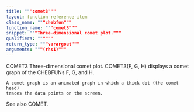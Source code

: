 ```yaml
---
title: """comet3"""
layout: function-reference-item
class_name: """chebfun"""
function_name: """comet3"""
snippet: """Three-dimensional comet plot."""
qualifiers: """"""
return_type: """varargout"""
arguments: """(rhs1)"""
---
```


 COMET3   Three-dimensional comet plot.
    COMET3(F, G, H) displays a comet graph of the CHEBFUNs F, G, and H.
 
    A comet graph is an animated graph in which a thick dot (the comet head)
    traces the data points on the screen.
 
  See also COMET.
